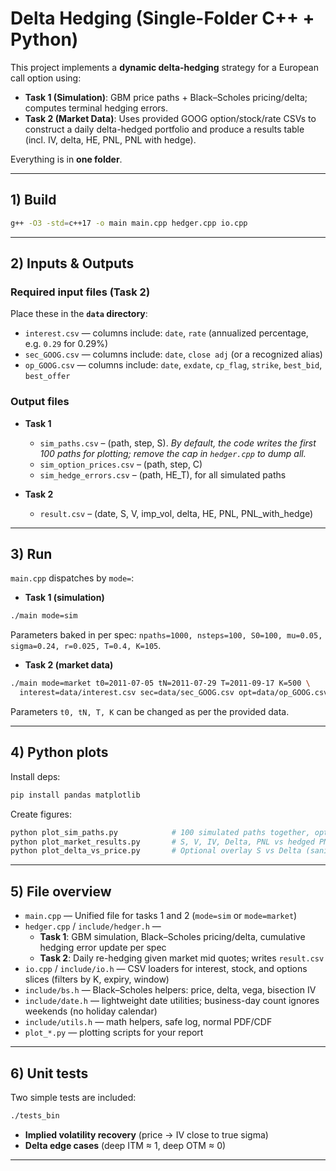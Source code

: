 # Delta Hedging (Single-Folder C++ + Python)

This project implements a **dynamic delta-hedging** strategy for a European call option using:

* **Task 1 (Simulation)**: GBM price paths + Black–Scholes pricing/delta; computes terminal hedging errors.
* **Task 2 (Market Data)**: Uses provided GOOG option/stock/rate CSVs to construct a daily delta-hedged portfolio and produce a results table (incl. IV, delta, HE, PNL, PNL with hedge).

Everything is in **one folder**.

---

## 1) Build


```bash
g++ -O3 -std=c++17 -o main main.cpp hedger.cpp io.cpp
```

---

## 2) Inputs & Outputs

### Required input files (Task 2)

Place these in the **`data` directory**:

* `interest.csv`  — columns include: `date`, `rate` (annualized percentage, e.g. `0.29` for 0.29%)
* `sec_GOOG.csv`  — columns include: `date`, `close adj` (or a recognized alias)
* `op_GOOG.csv`   — columns include: `date`, `exdate`, `cp_flag`, `strike`, `best_bid`, `best_offer`



### Output files

* **Task 1**

  * `sim_paths.csv` – (path, step, S). *By default, the code writes the first 100 paths for plotting; remove the cap in `hedger.cpp` to dump all.*
  * `sim_option_prices.csv` – (path, step, C)
  * `sim_hedge_errors.csv` – (path, HE_T), for all simulated paths
* **Task 2**

  * `result.csv` – (date, S, V, imp_vol, delta, HE, PNL, PNL_with_hedge)

---

## 3) Run


`main.cpp` dispatches by `mode=`:

* **Task 1 (simulation)**

```bash
./main mode=sim
```

Parameters baked in per spec: `npaths=1000, nsteps=100, S0=100, mu=0.05, sigma=0.24, r=0.025, T=0.4, K=105`.

* **Task 2 (market data)**

```bash
./main mode=market t0=2011-07-05 tN=2011-07-29 T=2011-09-17 K=500 \
  interest=data/interest.csv sec=data/sec_GOOG.csv opt=data/op_GOOG.csv out=out/result.csv
```

Parameters `t0, tN, T, K` can be changed as per the provided data.

---

## 4) Python plots

Install deps:

```bash
pip install pandas matplotlib
```

Create figures:

```bash
python plot_sim_paths.py            # 100 simulated paths together, option price overlay, HE histogram
python plot_market_results.py       # S, V, IV, Delta, PNL vs hedged PNL
python plot_delta_vs_price.py       # Optional overlay S vs Delta (sanity check)
```

---

## 5) File overview

* `main.cpp` — Unified file for tasks 1 and 2 (`mode=sim` or `mode=market`)
* `hedger.cpp` / `include/hedger.h` —
  * **Task 1**: GBM simulation, Black–Scholes pricing/delta, cumulative hedging error update per spec
  * **Task 2**: Daily re-hedging given market mid quotes; writes `result.csv`
* `io.cpp` / `include/io.h` — CSV loaders for interest, stock, and options slices (filters by K, expiry, window)
* `include/bs.h` — Black–Scholes helpers: price, delta, vega, bisection IV
* `include/date.h` — lightweight date utilities; business-day count ignores weekends (no holiday calendar)
* `include/utils.h` — math helpers, safe log, normal PDF/CDF
* `plot_*.py` — plotting scripts for your report

---


## 6) Unit tests

Two simple tests are included:

```bash
./tests_bin
```

* **Implied volatility recovery** (price → IV close to true sigma)
* **Delta edge cases** (deep ITM ≈ 1, deep OTM ≈ 0)

---

